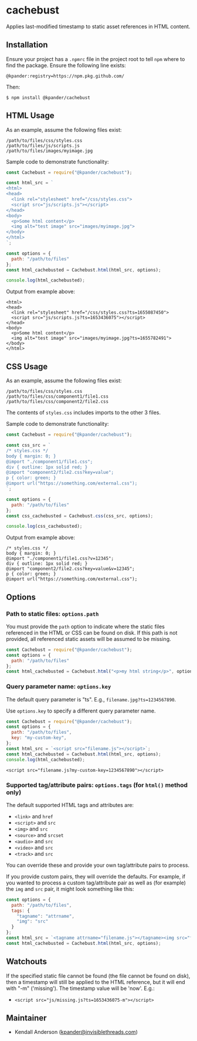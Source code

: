 # cachebust

Applies last-modified timestamp to static asset references in HTML content.


## Installation

Ensure your project has a `.npmrc` file in the project root to tell `npm` where to find the package. Ensure the following line exists:
```
@kpander:registry=https://npm.pkg.github.com/
```

Then:
```
$ npm install @kpander/cachebust
```

## HTML Usage

As an example, assume the following files exist:

```
/path/to/files/css/styles.css
/path/to/files/js/scripts.js
/path/to/files/images/myimage.jpg
```

Sample code to demonstrate functionality:

```js
const Cachebust = require("@kpander/cachebust");

const html_src = `
<html>
<head>
  <link rel="stylesheet" href="/css/styles.css">
  <script src="js/scripts.js"></script>
</head>
<body>
  <p>Some html content</p>
  <img alt="test image" src="images/myimage.jpg">
</body>
</html>
`;

const options = {
  path: "/path/to/files"
};
const html_cachebusted = Cachebust.html(html_src, options);

console.log(html_cachebusted);
```

Output from example above:

```
<html>
<head>
  <link rel="stylesheet" href="/css/styles.css?ts=1655087450">
  <script src="js/scripts.js?ts=1653436075"></script>
</head>
<body>
  <p>Some html content</p>
  <img alt="test image" src="images/myimage.jpg?ts=1655782491">
</body>
</html>
```

## CSS Usage

As an example, assume the following files exist:

```
/path/to/files/css/styles.css
/path/to/files/css/component1/file1.css
/path/to/files/css/component2/file2.css
```

The contents of `styles.css` includes imports to the other 3 files.

Sample code to demonstrate functionality:

```js
const Cachebust = require("@kpander/cachebust");

const css_src = `
/* styles.css */
body { margin: 0; }
@import "./component1/file1.css";
div { outline: 1px solid red; }
@import "component2/file2.css?key=value";
p { color: green; }
@import url("https://something.com/external.css");
`;

const options = {
  path: "/path/to/files"
};
const css_cachebusted = Cachebust.css(css_src, options);

console.log(css_cachebusted);
```

Output from example above:

```
/* styles.css */
body { margin: 0; }
@import "./component1/file1.css?v=12345";
div { outline: 1px solid red; }
@import "component2/file2.css?key=value&v=12345";
p { color: green; }
@import url("https://something.com/external.css");
```


## Options

### Path to static files: `options.path`

You must provide the `path` option to indicate where the static files referenced in the HTML or CSS can be found on disk. If this path is not provided, all referenced static assets will be assumed to be missing.

```js
const Cachebust = require("@kpander/cachebust");
const options = {
  path: "/path/to/files"
};
const html_cachebusted = Cachebust.html("<p>my html string</p>", options);
```

### Query parameter name: `options.key`

The default query parameter is "ts". E.g., `filename.jpg?ts=1234567890`.

Use `options.key` to specify a different query parameter name.

```js
const Cachebust = require("@kpander/cachebust");
const options = {
  path: "/path/to/files",
  key: "my-custom-key",
};
const html_src = `<script src="filename.js"></script>`;
const html_cachebusted = Cachebust.html(html_src, options);
console.log(html_cachebusted);
```

```
<script src="filename.js?my-custom-key=1234567890"></script>
```


### Supported tag/attribute pairs: `options.tags` (for `html()` method only)

The default supported HTML tags and attributes are:

  - `<link>` and `href`
  - `<script>` and `src`
  - `<img>` and `src`
  - `<source>` and `srcset`
  - `<audio>` and `src`
  - `<video>` and `src`
  - `<track>` and `src`

You can override these and provide your own tag/attribute pairs to process.

If you provide custom pairs, they will override the defaults. For example, if you wanted to process a custom tag/attribute pair as well as (for example) the `img` and `src` pair, it might look something like this:

```js
const options = {
  path: "/path/to/files",
  tags: {
    "tagname": "attrname",
    "img": "src"
  }
};
const html_src = `<tagname attrname="filename.js"></tagname><img src="file.jpg">`;
const html_cachebusted = Cachebust.html(html_src, options);
```

## Watchouts

If the specified static file cannot be found (the file cannot be found on disk), then a timestamp will still be applied to the HTML reference, but it will end with "-m" ('missing'). The timestamp value will be 'now'. E.g.:
  - `<script src="js/missing.js?ts=1653436075-m"></script>`


## Maintainer

- Kendall Anderson (kpander@invisiblethreads.com)

